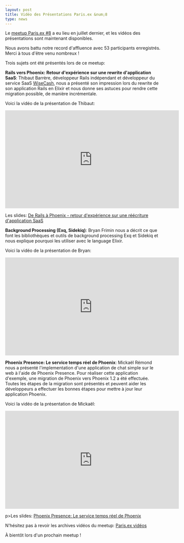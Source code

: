 ```yaml
---
layout: post
title: Vidéo des Présentations Paris.ex &num;8
type: news
---
```


<p>Le <a
href="http://www.meetup.com/fr-FR/elixir/events/231531078/">meetup
Paris.ex #8</a> a eu lieu en juillet dernier, et les vidéos des présentations
sont maintenant disponibles.</p>

<p>Nous avons battu notre record d'affluence avec 53 participants
enregistrés. Merci à tous d'être venu nombreux !</a>

<p>Trois sujets ont été présentés lors de ce meetup:</p>

<p><b>Rails vers Phoenix: Retour d'expérience sur une rewrite d'application SaaS</b>: Thibaut Barrère, développeur Rails indépendant et développeur du service SaaS <a href="https://www.wisecashhq.com/">WiseCash</a>, nous a présenté son impression lors du rewrite de son application Rails en Elixir et nous donne ses astuces pour rendre cette migration possible, de manière incrémentale.</a>

<p>Voici la vidéo de la présentation de Thibaut:</p>

<iframe width="560" height="315" src="https://www.youtube.com/embed/0OBSv7Se6fQ" frameborder="0" allowfullscreen></iframe>

<p>Les slides: <a
href="https://speakerdeck.com/thbar/de-rails-a-phoenix-retour-dexperience-sur-une-reecriture-dapplication-saas">De Rails à Phoenix - retour d'expérience sur une réécriture d'application SaaS</a></p>

<p><b>Background Processing (Exq, Sidekiq)</b>: Bryan Frimin nous a décrit ce que font les bibliothèques et outils de background processing Exq et Sidekiq et nous explique pourquoi les utiliser avec le language Elixir.</p>

<p>Voici la vidéo de la présentation de Bryan:</p>

<iframe width="560" height="315" src="https://www.youtube.com/embed/Jg3nB3pS5Ww" frameborder="0" allowfullscreen></iframe>

<p><b>Phoenix Presence: Le service temps réel de Phoenix</b>: Mickaël Rémond
nous a présenté l'implementation d'une application de chat simple sur le web à
l'aide de Phoenix Presence. Pour réaliser cette application d'exemple, une
migration de Phoenix vers Phoenix 1.2 a été effectuée. Toutes les étapes de la
migration sont présentés et peuvent aider les développeurs a effectuer les
bonnes étapes pour mettre à jour leur application Phoenix.<p>

<p>Voici la vidéo de la présentation de Mickaël:</p>

<iframe width="560" height="315" src="https://www.youtube.com/embed/DHwD54fdHBM" frameborder="0" allowfullscreen></iframe>

p>Les slides: <a
href="http://www.slideshare.net/mremond/phoenix-presence-le-service-temps-rel-de-phoenix-parisex-8">Phoenix Presence: Le service temps réel de Phoenix</a></p>

<p>N'hésitez pas à revoir les archives vidéos du meetup: <a
href="https://www.youtube.com/playlist?list=PLXeQZzENE-sJHr77-7Q5eHg_YoOj0LMiI">Paris.ex
vidéos</a></p>

<p>À bientôt lors d'un prochain meetup !</p>

